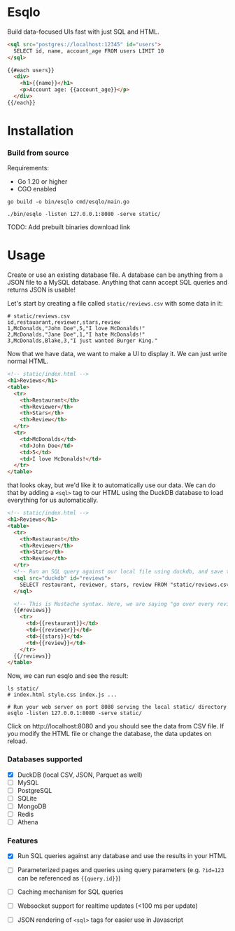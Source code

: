 # Esqlo

Build data-focused UIs fast with just SQL and HTML.

```html
<sql src="postgres://localhost:12345" id="users">
  SELECT id, name, account_age FROM users LIMIT 10
</sql>

{{#each users}}
  <div>
    <h1>{{name}}</h1>
    <p>Account age: {{account_age}}</p>
  </div>
{{/each}}
```

# Installation
### Build from source

Requirements:
- Go 1.20 or higher
- CGO enabled

```shell
go build -o bin/esqlo cmd/esqlo/main.go

./bin/esqlo -listen 127.0.0.1:8080 -serve static/
```

TODO: Add prebuilt binaries download link

# Usage
Create or use an existing database file. A database can be anything from a JSON file to a MySQL database. Anything that
cann accept SQL queries and returns JSON is usable!

Let's start by creating a file called `static/reviews.csv` with some data in it:
```csv
# static/reviews.csv
id,restauarant,reviewer,stars,review
1,McDonalds,"John Doe",5,"I love McDonalds!"
2,McDonalds,"Jane Doe",1,"I hate McDonalds!"
3,McDonalds,Blake,3,"I just wanted Burger King."
```

Now that we have data, we want to make a UI to display it. We can just write normal HTML.

```html
<!-- static/index.html -->
<h1>Reviews</h1>
<table>
  <tr>
    <th>Restaurant</th>
    <th>Reviewer</th>
    <th>Stars</th>
    <th>Review</th>
  </tr>
  <tr>
    <td>McDonalds</td>
    <td>John Doe</td>
    <td>5</td>
    <td>I love McDonalds!</td>
  </tr> 
</table>
```

that looks okay, but we'd like it to automatically use our data. We can do that by adding a `<sql>` tag to our HTML using the DuckDB database to load everything for us automatically.

```html
<!-- static/index.html -->
<h1>Reviews</h1>
<table>
  <tr>
    <th>Restaurant</th>
    <th>Reviewer</th>
    <th>Stars</th>
    <th>Review</th>
  </tr>
  <!-- Run an SQL query against our local file using duckdb, and save the result in a table accessible in this HTML file -->
  <sql src="duckdb" id="reviews">
    SELECT restaurant, reviewer, stars, review FROM "static/reviews.csv"
  </sql>

  <!-- This is Mustache syntax. Here, we are saying "go over every review, and replace {{xxx}} with the result from our SQL query -->
  {{#reviews}}
    <tr>
      <td>{{restaurant}}</td>
      <td>{{reviewer}}</td>
      <td>{{stars}}</td>
      <td>{{review}}</td>
    </tr>
  {{/reviews}}
</table>
```

Now, we can run esqlo and see the result:

```shell
ls static/
# index.html style.css index.js ...

# Run your web server on port 8080 serving the local static/ directory
esqlo -listen 127.0.0.1:8080 -serve static/
```

Click on http://localhost:8080 and you should see the data from CSV file. If you modify the HTML file or change the database, the data updates on reload.

### Databases supported
- [x] DuckDB (local CSV, JSON, Parquet as well)
- [ ] MySQL
- [ ] PostgreSQL
- [ ] SQLite
- [ ] MongoDB
- [ ] Redis
- [ ] Athena

### Features
- [x] Run SQL queries against any database and use the results in your HTML
- [ ] Parameterized pages and queries using query parameters (e.g. `?id=123` can be referenced as `{{query.id}}`)
- [ ] Caching mechanism for SQL queries
- [ ] Websocket support for realtime updates (<100 ms per update)
- [ ] JSON rendering of `<sql>` tags for easier use in Javascript


